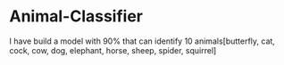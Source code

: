 # Animal-Classifier
I have build a model with 90% that can identify 10 animals[butterfly, cat, cock, cow, dog, elephant, horse, sheep, spider, squirrel] 
